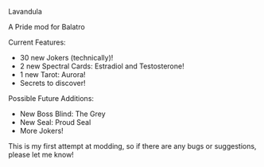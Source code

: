 Lavandula

A Pride mod for Balatro

Current Features:
- 30 new Jokers (technically)!
- 2 new Spectral Cards: Estradiol and Testosterone!
- 1 new Tarot: Aurora!
- Secrets to discover!

Possible Future Additions:
- New Boss Blind: The Grey
- New Seal: Proud Seal
- More Jokers!

This is my first attempt at modding, so if there are any bugs or suggestions, please let me know!
